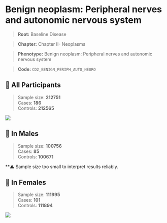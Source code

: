 # Benign neoplasm: Peripheral nerves and autonomic nervous system

> **Root:** Baseline Disease  

> **Chapter:** Chapter II- Neoplasms  

> **Phenotype:** Benign neoplasm: Peripheral nerves and autonomic nervous system  

> **Code:** `CD2_BENIGN_PERIPH_AUTO_NEURO`

## 🧪 All Participants  
> Sample size: **212751**  
> Cases: **186**  
> Controls: **212565**
<img src="/Disease/Figures/ALL/Baseline/CD2_BENIGN_PERIPH_AUTO_NEURO.png"/>
<CsvTable src="/Disease/Data/ALL/Baseline/LG_CD2_BENIGN_PERIPH_AUTO_NEURO.csv" label="🔍 View full results" />

## 👨 In Males  
> Sample size: **100756**  
> Cases: **85**  
> Controls: **100671**

**⚠️ Sample size too small to interpret results reliably.

## 👩 In Females  
> Sample size: **111995**  
> Cases: **101**  
> Controls: **111894**
<img src="/Disease/Figures/Female/Baseline/CD2_BENIGN_PERIPH_AUTO_NEURO.png"/>
<CsvTable src="/Disease/Data/Female/Baseline/LG_CD2_BENIGN_PERIPH_AUTO_NEURO.csv" label="🔍 View full results" />
